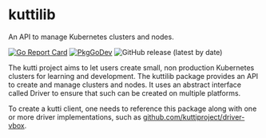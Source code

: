 # kuttilib

An API to manage Kubernetes clusters and nodes.

[![Go Report Card](https://goreportcard.com/badge/github.com/kuttiproject/kuttilib)](https://goreportcard.com/report/github.com/kuttiproject/kuttilib)
[![PkgGoDev](https://pkg.go.dev/badge/github.com/kuttiproject/kuttilib)](https://pkg.go.dev/github.com/kuttiproject/kuttilib)
![GitHub release (latest by date)](https://img.shields.io/github/v/release/kuttiproject/kuttilib?include_prereleases)

The kutti project aims to let users create small, non production Kubernetes clusters for learning and development. The kuttilib package provides an API to create and manage clusters and nodes. It uses an abstract interface called Driver to ensure that such can be created on multiple platforms.

To create a kutti client, one needs to reference this package along with one or more driver implementations, such as [github.com/kuttiproject/driver-vbox](https://github.com/kuttiproject/driver-vbox).
